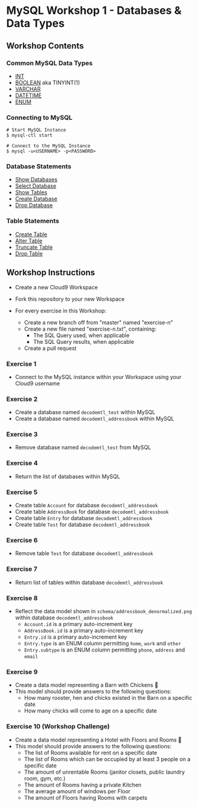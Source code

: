 # MySQL Workshop 1 - Databases & Data Types


## Workshop Contents


### Common MySQL Data Types

* [INT](https://dev.mysql.com/doc/refman/5.7/en/integer-types.html)
* [BOOLEAN](https://dev.mysql.com/doc/refman/5.7/en/numeric-type-overview.html) aka TINYINT(1)
* [VARCHAR](https://dev.mysql.com/doc/refman/5.7/en/char.html)
* [DATETIME](https://dev.mysql.com/doc/refman/5.7/en/datetime.html)
* [ENUM](https://dev.mysql.com/doc/refman/5.7/en/enum.html)


### Connecting to MySQL

```
# Start MySQL Instance
$ mysql-ctl start

# Connect to the MySQL Instance
$ mysql -u<USERNAME> -p<PASSWORD>
```

### Database Statements

* [Show Databases](https://dev.mysql.com/doc/refman/5.7/en/show-databases.html)
* [Select Database](https://dev.mysql.com/doc/refman/5.7/en/use.html)
* [Show Tables](https://dev.mysql.com/doc/refman/5.7/en/show-tables.html)
* [Create Database](http://dev.mysql.com/doc/refman/5.7/en/create-database.html)
* [Drop Database](http://dev.mysql.com/doc/refman/5.7/en/drop-database.html)

### Table Statements

* [Create Table](http://dev.mysql.com/doc/refman/5.7/en/create-table.html)
* [Alter Table](http://dev.mysql.com/doc/refman/5.7/en/alter-table.html)
* [Truncate Table](http://dev.mysql.com/doc/refman/5.7/en/truncate-table.html)
* [Drop Table](http://dev.mysql.com/doc/refman/5.7/en/drop-table.html)


## Workshop Instructions

* Create a new Cloud9 Workspace
* Fork this repository to your new Workspace

* For every exercise in this Workshop:
  * Create a new branch off from "master" named "exercise-n"
  * Create a new file named "exercise-n.txt", containing:
    * The SQL Query used, when applicable
    * The SQL Query results, when applicable
  * Create a pull request


### Exercise 1
* Connect to the MySQL instance within your Workspace using your Cloud9 username

### Exercise 2
* Create a database named ```decodemtl_test``` within MySQL
* Create a database named ```decodemtl_addressbook``` within MySQL

### Exercise 3
* Remove database named ```decodemtl_test``` from MySQL

### Exercise 4
* Return the list of databases within MySQL

### Exercise 5
* Create table ```Account``` for database ```decodemtl_addressbook```
* Create table ```AddressBook``` for database ```decodemtl_addressbook```
* Create table ```Entry``` for database ```decodemtl_addressbook```
* Create table ```Test``` for database ```decodemtl_addressbook```

### Exercise 6
* Remove table ```Test``` for database ```decodemtl_addressbook```

### Exercise 7
* Return list of tables within database ```decodemtl_addressbook```

### Exercise 8
* Reflect the data model shown in ```schema/addressbook_denormalized.png``` within database ```decodemtl_addressbook```
  * ```Account.id``` is a primary auto-increment key
  * ```AddressBook.id``` is a primary auto-increment key
  * ```Entry.id``` is a primary auto-increment key
  * ```Entry.type``` is an ENUM column permitting ```home```, ```work``` and ```other```
  * ```Entry.subtype``` is an ENUM column permitting ```phone```, ```address``` and ```email```

### Exercise 9

* Create a data model representing a Barn with Chickens :hatching_chick:
* This model should provide answers to the following questions:
  * How many rooster, hen and chicks existed in the Barn on a specific date
  * How many chicks will come to age on a specific date

### Exercise 10 (Workshop Challenge)

* Create a data model representing a Hotel with Floors and Rooms :hotel:
* This model should provide answers to the following questions:
  * The list of Rooms available for rent on a specific date
  * The list of Rooms which can be occupied by at least 3 people on a specific date
  * The amount of unrentable Rooms (janitor closets, public laundry room, gym, etc.)
  * The amount of Rooms having a private Kitchen
  * The average amount of windows per Floor
  * The amount of Floors having Rooms with carpets